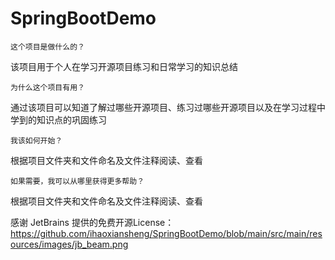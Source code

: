 # SpringBootDemo

``这个项目是做什么的？``<p>
该项目用于个人在学习开源项目练习和日常学习的知识总结<p>
``为什么这个项目有用？``<p>
通过该项目可以知道了解过哪些开源项目、练习过哪些开源项目以及在学习过程中学到的知识点的巩固练习<p>
``我该如何开始？``<p>
根据项目文件夹和文件命名及文件注释阅读、查看<p>
``如果需要，我可以从哪里获得更多帮助？``<p>
根据项目文件夹和文件命名及文件注释阅读、查看

感谢 JetBrains 提供的免费开源License：
https://github.com/ihaoxiansheng/SpringBootDemo/blob/main/src/main/resources/images/jb_beam.png
